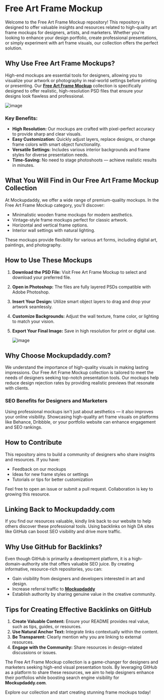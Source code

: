 # Free Art Frame Mockup

Welcome to the Free Art Frame Mockup repository! This repository is designed to offer valuable insights and resources related to high-quality art frame mockups for designers, artists, and marketers. Whether you're looking to enhance your design portfolio, create professional presentations, or simply experiment with art frame visuals, our collection offers the perfect solution. 

## Why Use Free Art Frame Mockups?

High-end mockups are essential tools for designers, allowing you to visualize your artwork or photography in real-world settings before printing or presenting. Our **[Free Art Frame Mockup](https://www.mockupdaddy.com/frame-mockup)** collection is specifically designed to offer realistic, high-resolution PSD files that ensure your designs look flawless and professional.

![image](https://github.com/user-attachments/assets/3983667d-2f98-4132-b3d0-f1bfd75e575e)


### Key Benefits:

- **High Resolution:** Our mockups are crafted with pixel-perfect accuracy to provide sharp and clear visuals.
- **Easy Customization:** Quickly adjust layers, replace designs, or change frame colors with smart object functionality.
- **Versatile Settings:** Includes various interior backgrounds and frame styles for diverse presentation needs.
- **Time-Saving:** No need to stage photoshoots — achieve realistic results in minutes.

## What You Will Find in Our Free Art Frame Mockup Collection

At Mockupdaddy, we offer a wide range of premium-quality mockups. In the Free Art Frame Mockup category, you'll discover:

- Minimalistic wooden frame mockups for modern aesthetics.
- Vintage-style frame mockups perfect for classic artwork.
- Horizontal and vertical frame options.
- Interior wall settings with natural lighting.

These mockups provide flexibility for various art forms, including digital art, paintings, and photography.

## How to Use These Mockups

1. **Download the PSD File:** Visit Free Art Frame Mockup to select and download your preferred file.
2. **Open in Photoshop:** The files are fully layered PSDs compatible with Adobe Photoshop.
3. **Insert Your Design:** Utilize smart object layers to drag and drop your artwork seamlessly.
4. **Customize Backgrounds:** Adjust the wall texture, frame color, or lighting to match your vision.
5. **Export Your Final Image:** Save in high resolution for print or digital use.

   ![image](https://github.com/user-attachments/assets/e29bd8b0-0b51-4c75-9a35-64988faba7ee)


## Why Choose Mockupdaddy.com?

We understand the importance of high-quality visuals in making lasting impressions. Our Free Art Frame Mockup collection is tailored to meet the needs of designers seeking top-notch presentation tools. Our mockups help reduce design rejection rates by providing realistic previews that resonate with clients.

### SEO Benefits for Designers and Marketers

Using professional mockups isn't just about aesthetics — it also improves your online visibility. Showcasing high-quality art frame visuals on platforms like Behance, Dribbble, or your portfolio website can enhance engagement and SEO rankings.

## How to Contribute

This repository aims to build a community of designers who share insights and resources. If you have:

- Feedback on our mockups
- Ideas for new frame styles or settings
- Tutorials or tips for better customization

Feel free to open an issue or submit a pull request. Collaboration is key to growing this resource.

## Linking Back to Mockupdaddy.com

If you find our resources valuable, kindly link back to our website to help others discover these professional tools. Using backlinks on high DA sites like GitHub can boost SEO visibility and drive more traffic.

## Why Use GitHub for Backlinks?

Even though GitHub is primarily a development platform, it is a high-domain-authority site that offers valuable SEO juice. By creating informative, resource-rich repositories, you can:

- Gain visibility from designers and developers interested in art and design.
- Increase referral traffic to **[Mockupdaddy](https://www.mockupdaddy.com/)**
- Establish authority by sharing genuine value in the creative community.

## Tips for Creating Effective Backlinks on GitHub

1. **Create Valuable Content:** Ensure your README provides real value, such as tips, guides, or resources.
2. **Use Natural Anchor Text:** Integrate links contextually within the content.
3. **Be Transparent:** Clearly mention why you are linking to external resources.
4. **Engage with the Community:** Share resources in design-related discussions or issues.

The Free Art Frame Mockup collection is a game-changer for designers and marketers seeking high-end visual presentation tools. By leveraging GitHub as a platform to share these resources, we aim to help designers enhance their portfolios while boosting search engine visibility for **Mockupdaddy.com**. 

Explore our collection and start creating stunning frame mockups today!
